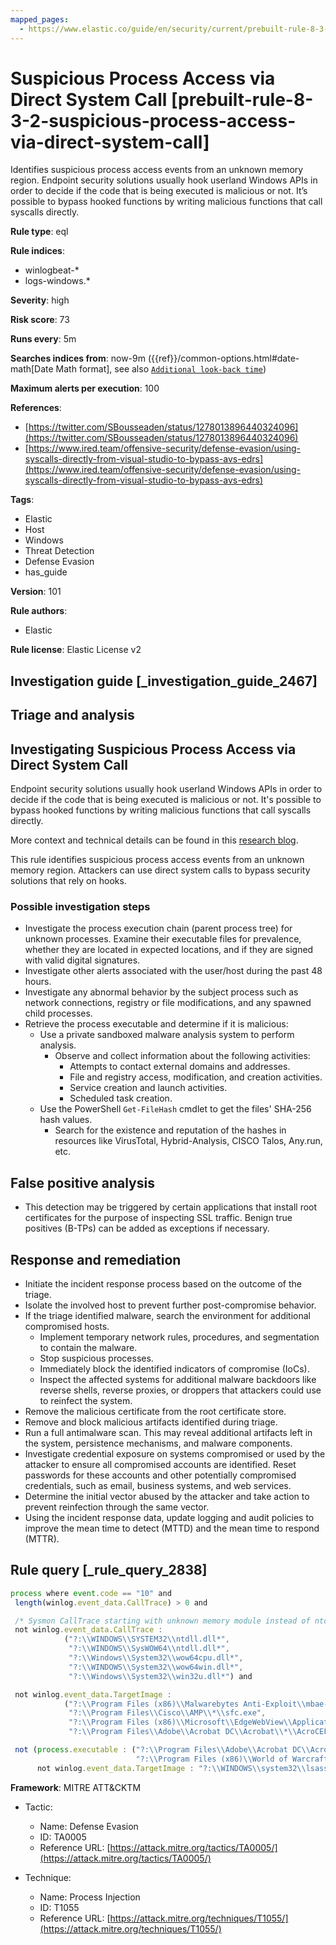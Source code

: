 ```yaml
---
mapped_pages:
  - https://www.elastic.co/guide/en/security/current/prebuilt-rule-8-3-2-suspicious-process-access-via-direct-system-call.html
---
```


# Suspicious Process Access via Direct System Call [prebuilt-rule-8-3-2-suspicious-process-access-via-direct-system-call]

Identifies suspicious process access events from an unknown memory region. Endpoint security solutions usually hook userland Windows APIs in order to decide if the code that is being executed is malicious or not. It’s possible to bypass hooked functions by writing malicious functions that call syscalls directly.

**Rule type**: eql

**Rule indices**:

* winlogbeat-*
* logs-windows.*

**Severity**: high

**Risk score**: 73

**Runs every**: 5m

**Searches indices from**: now-9m ({{ref}}/common-options.html#date-math[Date Math format], see also [`Additional look-back time`](docs-content://solutions/security/detect-and-alert/create-detection-rule.md#rule-schedule))

**Maximum alerts per execution**: 100

**References**:

* [https://twitter.com/SBousseaden/status/1278013896440324096](https://twitter.com/SBousseaden/status/1278013896440324096)
* [https://www.ired.team/offensive-security/defense-evasion/using-syscalls-directly-from-visual-studio-to-bypass-avs-edrs](https://www.ired.team/offensive-security/defense-evasion/using-syscalls-directly-from-visual-studio-to-bypass-avs-edrs)

**Tags**:

* Elastic
* Host
* Windows
* Threat Detection
* Defense Evasion
* has_guide

**Version**: 101

**Rule authors**:

* Elastic

**Rule license**: Elastic License v2

## Investigation guide [_investigation_guide_2467]

## Triage and analysis

## Investigating Suspicious Process Access via Direct System Call

Endpoint security solutions usually hook userland Windows APIs in order to decide if the code that is being executed is
malicious or not. It's possible to bypass hooked functions by writing malicious functions that call syscalls directly.

More context and technical details can be found in this [research blog](https://outflank.nl/blog/2019/06/19/red-team-tactics-combining-direct-system-calls-and-srdi-to-bypass-av-edr/).

This rule identifies suspicious process access events from an unknown memory region. Attackers can use direct system
calls to bypass security solutions that rely on hooks.

### Possible investigation steps

- Investigate the process execution chain (parent process tree) for unknown processes. Examine their executable files
for prevalence, whether they are located in expected locations, and if they are signed with valid digital signatures.
- Investigate other alerts associated with the user/host during the past 48 hours.
- Investigate any abnormal behavior by the subject process such as network connections, registry or file modifications,
and any spawned child processes.
- Retrieve the process executable and determine if it is malicious:
  - Use a private sandboxed malware analysis system to perform analysis.
    - Observe and collect information about the following activities:
      - Attempts to contact external domains and addresses.
      - File and registry access, modification, and creation activities.
      - Service creation and launch activities.
      - Scheduled task creation.
  - Use the PowerShell `Get-FileHash` cmdlet to get the files' SHA-256 hash values.
    - Search for the existence and reputation of the hashes in resources like VirusTotal, Hybrid-Analysis, CISCO Talos, Any.run, etc.

## False positive analysis

- This detection may be triggered by certain applications that install root certificates for the purpose of inspecting
SSL traffic. Benign true positives (B-TPs) can be added as exceptions if necessary.

## Response and remediation

- Initiate the incident response process based on the outcome of the triage.
- Isolate the involved host to prevent further post-compromise behavior.
- If the triage identified malware, search the environment for additional compromised hosts.
  - Implement temporary network rules, procedures, and segmentation to contain the malware.
  - Stop suspicious processes.
  - Immediately block the identified indicators of compromise (IoCs).
  - Inspect the affected systems for additional malware backdoors like reverse shells, reverse proxies, or droppers that
  attackers could use to reinfect the system.
- Remove the malicious certificate from the root certificate store.
- Remove and block malicious artifacts identified during triage.
- Run a full antimalware scan. This may reveal additional artifacts left in the system, persistence mechanisms, and
malware components.
- Investigate credential exposure on systems compromised or used by the attacker to ensure all compromised accounts are
identified. Reset passwords for these accounts and other potentially compromised credentials, such as email, business
systems, and web services.
- Determine the initial vector abused by the attacker and take action to prevent reinfection through the same vector.
- Using the incident response data, update logging and audit policies to improve the mean time to detect (MTTD) and the
mean time to respond (MTTR).

## Rule query [_rule_query_2838]

```js
process where event.code == "10" and
 length(winlog.event_data.CallTrace) > 0 and

 /* Sysmon CallTrace starting with unknown memory module instead of ntdll which host Windows NT Syscalls */
 not winlog.event_data.CallTrace :
            ("?:\\WINDOWS\\SYSTEM32\\ntdll.dll*",
             "?:\\WINDOWS\\SysWOW64\\ntdll.dll*",
             "?:\\Windows\\System32\\wow64cpu.dll*",
             "?:\\WINDOWS\\System32\\wow64win.dll*",
             "?:\\Windows\\System32\\win32u.dll*") and

 not winlog.event_data.TargetImage :
            ("?:\\Program Files (x86)\\Malwarebytes Anti-Exploit\\mbae-svc.exe",
             "?:\\Program Files\\Cisco\\AMP\\*\\sfc.exe",
             "?:\\Program Files (x86)\\Microsoft\\EdgeWebView\\Application\\*\\msedgewebview2.exe",
             "?:\\Program Files\\Adobe\\Acrobat DC\\Acrobat\\*\\AcroCEF.exe") and

 not (process.executable : ("?:\\Program Files\\Adobe\\Acrobat DC\\Acrobat\\Acrobat.exe",
                            "?:\\Program Files (x86)\\World of Warcraft\\_classic_\\WowClassic.exe") and
      not winlog.event_data.TargetImage : "?:\\WINDOWS\\system32\\lsass.exe")
```

**Framework**: MITRE ATT&CKTM

* Tactic:

    * Name: Defense Evasion
    * ID: TA0005
    * Reference URL: [https://attack.mitre.org/tactics/TA0005/](https://attack.mitre.org/tactics/TA0005/)

* Technique:

    * Name: Process Injection
    * ID: T1055
    * Reference URL: [https://attack.mitre.org/techniques/T1055/](https://attack.mitre.org/techniques/T1055/)



